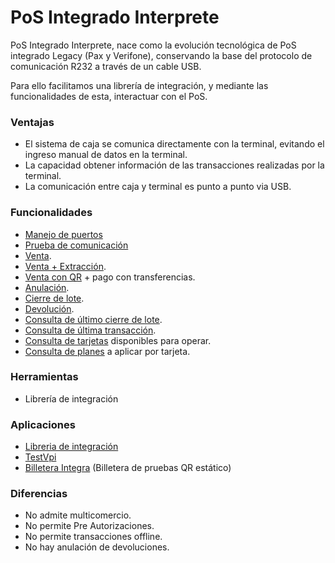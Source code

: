 # PoS Integrado Interprete

PoS Integrado Interprete, nace como la evolución tecnológica de PoS integrado Legacy (Pax y Verifone), conservando la base del protocolo de comunicación R232 a través de un cable USB.

Para ello facilitamos una librería de integración, y mediante las funcionalidades de esta, interactuar con el PoS.

### Ventajas
- El sistema de caja se comunica directamente con la terminal, evitando el ingreso manual de datos en la terminal. 
- La capacidad obtener información de las transacciones realizadas por la terminal.
- La comunicación entre caja y terminal es punto a punto via USB.

### Funcionalidades
- [Manejo de puertos](Funcionalidades/Puertos.md)
- [Prueba de comunicación](Funcionalidades/ComTest.md)
- [Venta](Funcionalidades/Venta.md).
- [Venta + Extracción](Funcionalidades/Venta+Extracción.md).
- [Venta con QR](Funcionalidades/VentaQR.md) + pago con transferencias.
- [Anulación](Funcionalidades/Anulacion.md).
- [Cierre de lote](Funcionalidades/cierreLote.md).
- [Devolución](Funcionalidades/Devolucion.md).
- [Consulta de último cierre de lote](Funcionalidades/consultaCierre.md).
- [Consulta de última transacción](Funcionalidades\consultaUltTransaccion.md).
- [Consulta de tarjetas](Funcionalidades/consultaTarjetas.md) disponibles para operar.
- [Consulta de planes](Funcionalidades/consultaPlanes.md) a aplicar por tarjeta.

### Herramientas
- Librería de integración

### Aplicaciones
- [Libreria de integración](./Aplicaciones/Libreria/)
- [TestVpi](./Aplicaciones/testVpi/)
- [Billetera Integra](./Aplicaciones/Billetera/) (Billetera de pruebas QR estático)

### Diferencias
- No admite multicomercio.
- No permite Pre Autorizaciones.
- No permite transacciones offline.
- No hay anulación de devoluciones.
<!-- $$ x = {-b \pm \sqrt{b^2-4ac} \over 2a} \sum_{k=1}^n a_k b_k \int sadas$$ -->

<!-- 
### Por qué hacerlo en Github
1. Facil de actualizar
2. Tiene sistema de notificaciones 
3. Puede tener un usuario administrador y varios colaboradores
4. Interfaz amigable con desarrolladores 
-->

<!-- 
### Falta
- KPA -->



